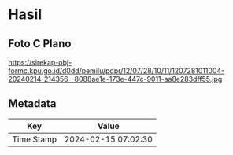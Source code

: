 # Hasil

## Foto C Plano

https://sirekap-obj-formc.kpu.go.id/d0dd/pemilu/pdpr/12/07/28/10/11/1207281011004-20240214-214356--8088ae1e-173e-447c-9011-aa8e283dff55.jpg


## Metadata

| Key        | Value               |
| ---------- | ------------------- |
| Time Stamp | 2024-02-15 07:02:30 |



